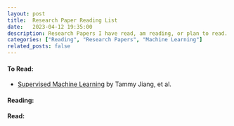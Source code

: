 ```yaml
---
layout: post
title:  Research Paper Reading List
date:   2023-04-12 19:35:00
description: Research Papers I have read, am reading, or plan to read.
categories: ["Reading", "Research Papers", "Machine Learning"]
related_posts: false
---
```


#### To Read:
- [Supervised Machine Learning](https://www.ncbi.nlm.nih.gov/pmc/articles/PMC7431677/) by Tammy Jiang, et al.

#### Reading:

#### Read:


